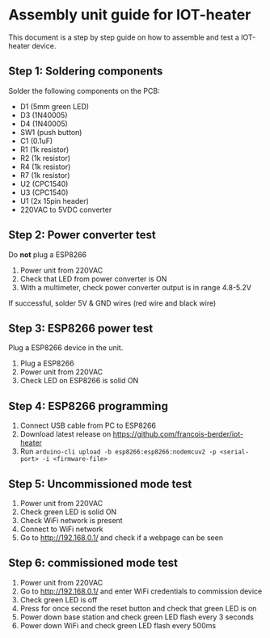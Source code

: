 # Assembly unit guide for IOT-heater

This document is a step by step guide on how to assemble and test a IOT-heater
device.

## Step 1: Soldering components

Solder the following components on the PCB:

- D1 (5mm green LED)
- D3 (1N40005)
- D4 (1N40005)
- SW1 (push button)
- C1 (0.1uF)
- R1 (1k resistor)
- R2 (1k resistor)
- R4 (1k resistor)
- R7 (1k resistor)
- U2 (CPC1540)
- U3 (CPC1540)
- U1 (2x 15pin header)
- 220VAC to 5VDC converter

## Step 2: Power converter test

Do **not** plug a ESP8266

1. Power unit from 220VAC
2. Check that LED from power converter is ON
3. With a multimeter, check power converter output is in range 4.8-5.2V

If successful, solder 5V & GND wires (red wire and black wire)

## Step 3: ESP8266 power test

Plug a ESP8266 device in the unit.

1. Plug a ESP8266
2. Power unit from 220VAC
3. Check LED on ESP8266 is solid ON

## Step 4: ESP8266 programming

1. Connect USB cable from PC to ESP8266
2. Download latest release on https://github.com/francois-berder/iot-heater
3. Run `arduino-cli upload -b esp8266:esp8266:nodemcuv2 -p <serial-port> -i <firmware-file>`

## Step 5: Uncommissioned mode test

1. Power unit from 220VAC
2. Check green LED is solid ON
3. Check WiFi network is present
4. Connect to WiFi network
5. Go to http://192.168.0.1/ and check if a webpage can be seen

## Step 6: commissioned mode test

1. Power unit from 220VAC
2. Go to http://192.168.0.1/ and enter WiFi credentials to commission device
3. Check green LED is off
4. Press for once second the reset button and check that green LED is on
5. Power down base station and check green LED flash every 3 seconds
6. Power down WiFi and check green LED flash every 500ms
